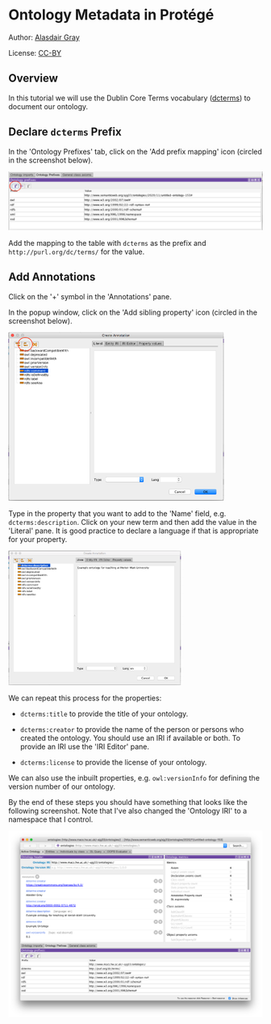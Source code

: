 # Ontology Metadata in Protégé

Author: [Alasdair Gray](http://orcid.org/0000-0002-5711-4872)

License: [CC-BY](https://creativecommons.org/licenses/by/4.0/)

## Overview

In this tutorial we will use the Dublin Core Terms vocabulary ([dcterms](http://purl.org/dc/terms/)) to document our ontology.

## Declare `dcterms` Prefix

In the 'Ontology Prefixes' tab, click on the 'Add prefix mapping' icon (circled in the screenshot below).

<img src="addPrefixMapping.png" alt="addPrefixMapping" style="zoom:67%;" />

Add the mapping to the table with `dcterms` as the prefix and `http://purl.org/dc/terms/` for the value.

## Add Annotations

Click on the '+' symbol in the 'Annotations' pane.

In the popup window, click on the 'Add sibling property' icon (circled in the screenshot below).

<img src="addSiblingProperty.png" alt="addSiblingProperty" style="zoom:50%;" />

Type in the property that you want to add to the 'Name' field, e.g. `dcterms:description`. Click on your new term and then add the value in the 'Literal' pane. It is good practice to declare a language if that is appropriate for your property.

<img src="addingDescriptionAnnotation.png" alt="addingDescriptionAnnotation" style="zoom:40%;" />

We can repeat this process for the properties:

- `dcterms:title` to provide the title of your ontology.

- `dcterms:creator` to provide the name of the person or persons who created the ontology. You should use an IRI if available or both. To provide an IRI use the 'IRI Editor' pane.

- `dcterms:license` to provide the license of your ontology.

We can also use the inbuilt properties, e.g. `owl:versionInfo` for defining the version number of our ontology.

By the end of these steps you should have something that looks like the following screenshot. Note that I've also changed the 'Ontology IRI' to a namespace that I control.

<img src="ontologyMetadata.png" alt="ontologyMetadata" style="zoom:60%;" />